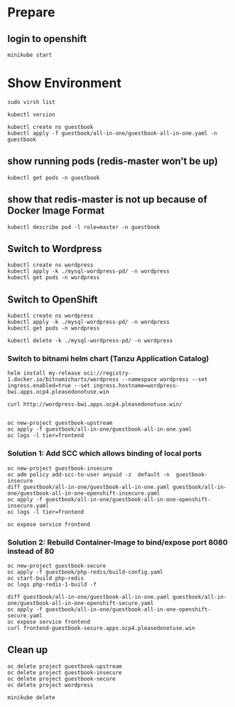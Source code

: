 # Prepare
## login to openshift
`minikube start`

# Show Environment
```
sudo virsh list

kubectl version

kubectl create ns guestbook
kubectl apply -f guestbook/all-in-one/guestbook-all-in-one.yaml -n guestbook
```

## show running pods (redis-master won’t be up)
`kubectl get pods -n guestbook`

## show that redis-master is not up because of Docker Image Format
`kubectl describe pod -l role=master -n guestbook`


## Switch to Wordpress
```
kubectl create ns wordpress
kubectl apply -k ./mysql-wordpress-pd/ -n wordpress
kubectl get pods -n wordpress
```

## Switch to OpenShift
```
kubectl create ns wordpress
kubectl apply -k ./mysql-wordpress-pd/ -n wordpress
kubectl get pods -n wordpress

kubectl delete -k ./mysql-wordpress-pd/ -n wordpress

```
### Switch to bitnami helm chart (Tanzu Application Catalog)
```
helm install my-release oci://registry-1.docker.io/bitnamicharts/wordpress --namespace wordpress --set ingress.enabled=true --set ingress.hostname=wordpress-bwi.apps.ocp4.pleasedonotuse.win

curl http://wordpress-bwi.apps.ocp4.pleasedonotuse.win/


oc new-project guestbook-upstream
oc apply -f guestbook/all-in-one/guestbook-all-in-one.yaml
oc logs -l tier=frontend
```

### Solution 1: Add SCC which allows binding of local ports
```
oc new-project guestbook-insecure
oc adm policy add-scc-to-user anyuid -z  default -n  guestbook-insecure
diff guestbook/all-in-one/guestbook-all-in-one.yaml guestbook/all-in-one/guestbook-all-in-one-openshift-insecure.yaml
oc apply -f guestbook/all-in-one/guestbook-all-in-one-openshift-insecure.yaml
oc logs -l tier=frontend

oc expose service frontend
```

### Solution 2: Rebuild Container-Image to bind/expose port 8080 instead of 80
```
oc new-project guestbook-secure
oc apply -f guestbook/php-redis/build-config.yaml
oc start-build php-redis
oc logs php-redis-1-build -f

diff guestbook/all-in-one/guestbook-all-in-one.yaml guestbook/all-in-one/guestbook-all-in-one-openshift-secure.yaml
oc apply -f guestbook/all-in-one/guestbook-all-in-one-openshift-secure.yaml
oc expose service frontend
curl frontend-guestbook-secure.apps.ocp4.pleasedonotuse.win
```
## Clean up
```
oc delete project guestbook-upstream
oc delete project guestbook-insecure
oc delete project guestbook-secure
oc delete project wordpress

minikube delete
```